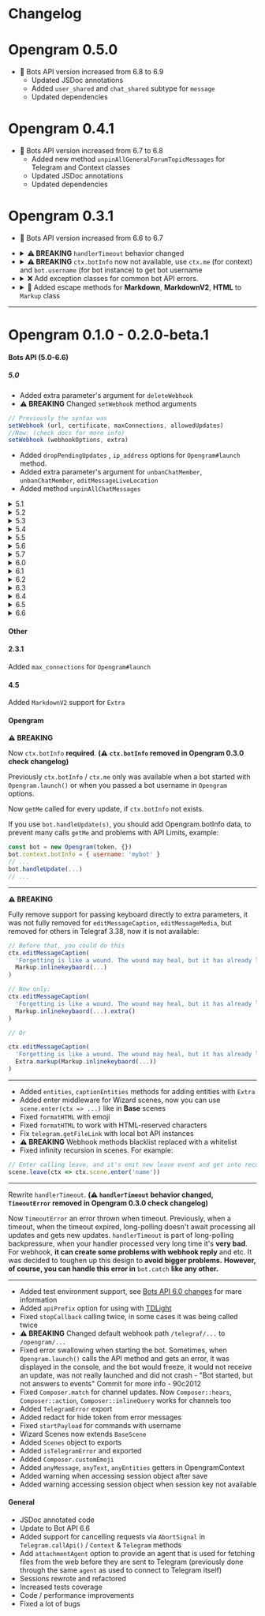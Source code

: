 
# Changelog

# Opengram 0.5.0

* 🤖 Bots API version increased from 6.8 to 6.9
  * Updated JSDoc annotations
  * Added `user_shared` and `chat_shared` subtype for `message`
  * Updated dependencies

# Opengram 0.4.1

* 🤖 Bots API version increased from 6.7 to 6.8
  * Added new method `unpinAllGeneralForumTopicMessages` for Telegram and Context classes
  * Updated JSDoc annotations
  * Updated dependencies

# Opengram 0.3.1

* 🤖 Bots API version increased from 6.6 to 6.7
*   <details>
     <summary><b>⚠️ BREAKING</b> <code>handlerTimeout</code> behavior changed</summary>

     Previously in **Opengram 0.1.0 - 0.2.0-beta.1**, was added `TimeoutError`, which throwed if middleware chain executes
     more then `handlerTimeout`.

     From now, **Opengram** by default wait only 2000 ms before get new updates via polling or close webhook connectionю
    
     After **Opengram 0.3.0** handler timeout can be configured in 3 modes:
     ```js
     // For webhook closes webhook connection immedialtely
     // For polling - doesn't wait for updates processing and get new updates immediately
     const bot = new Opengram('...', { handlerTimeout: 0 })
    
     // For webhook - waits N milliseconds and closes connection
     // For polling - waits N milliseconds and get new updates if prev not processed completely
     const bot = new Opengram('...', { handlerTimeout: 2000 })
    
     // For webhook - waits for full update processing (but not recommened, because telegram repeat update after some timeout)
     // For polling - waits and get new updates only if all prev processed completely
     const bot = new Opengram('...', { handlerTimeout: Infinity })
     ```
    > ⚠️⚠️⚠️ **If you run your bot on serverless, you need to specify timeout in milliseconds or pass `Infinity` to prevent stopping code execution after closing webhook connection**
    </details>
*   <details>
     <summary><b>⚠️ BREAKING</b> <code>ctx.botInfo</code> now not available, use <code>ctx.me</code> (for context) and <code>bot.username</code> (for bot instance) to get bot username</summary>

     `getMe` called for every update, if `bot.username` not exists.

      If you use `bot.handleUpdate(s)`, set `bot.username` or pass `username` into `Opengram` constructor options, to prevent many `getMe` calls and problems with API Limits, example:

      ```javascript
      const bot = new Opengram(token, { username: 'botusername' }) // Via Opengram options
      bot.username = 'botusername' // Via username setter
      // ...
      bot.handleUpdate(...)
      // ...
      ```

    </details>

*   <details>
      <summary>❌ Add exception classes for common bot API errors.</summary>

      Now you can check what error occurred, **Opengram** provides ~82 classes for Bots API exceptions, which
      extends from common base exception types:
      * `BadRequest` - **HTTP 400**
      * `ConflictError` **HTTP 409**
      * `ForbiddenError` - **HTTP 403**

      Every basic exception class extends `TelegramError` class.

      For example, if you want to check is `sendMessage` returns error like this:

      ```js
      {
        response: {
          ok: false,
          error_code: 403,
          description: 'Forbidden: bot was blocked by the user'
        }
      }
      ```
      You can use:

      ```js
      const { TelegramError, Exceptions: { BotBlocked, ForbiddenError } } = require('opengram')

      try {
        await ctx.telegram.sendMessage(...)
      } catch (err) {
        console.log(err instanceof TelegramError) // true
        console.log(err instanceof ForbiddenError) // true
        console.log(err instanceof BotBlocked) // true
      }
      ```

      All unknown errors that don't match the http code or don't have a class can be checked as `TelegramError`:

      ```js
      bot.catch((err, ctx) => {
        if (err instanceof TelegramError) {
          console.log('Telegram returns error: ', err)
          return
        }

        throw err // throw unknown errors 
      })
      ```
    </details>

*   <details>
      <summary>📝 Added escape methods for <b>Markdown</b>, <b>MarkdownV2</b>, <b>HTML</b> to <code>Markup</code> class</summary>

    Now you can use this methods for escaping user input data and etc, example:
      ```js
      const { Markup, Markup: { HTML, md, mdv2} } = require('opengram')

      //...
      // Using methods
      bot.on('message', ctx => ctx.reply('<b>User name:</b>: ' + Markup.escapeHTML(ctx.from.first_name)))
      bot.on('message', ctx => ctx.reply('*User name:*: ' + Markup.escapeMarkdownV2(ctx.from.first_name)))
      bot.on('message', ctx => ctx.reply('*User name:*: ' + Markup.escapeMarkdown(ctx.from.first_name)))

      // Using template strings
      bot.on('message', ctx => ctx.reply(HTML`<b>User name:</b>: ${ctx.from.first_name}`))
      bot.on('message', ctx => ctx.reply(md`*User name:*: ${ctx.from.first_name}`))
      bot.on('message', ctx => ctx.reply(mdv2`*User name:*: ${ctx.from.first_name}`))
      ```

      </details>
---

# Opengram 0.1.0 - 0.2.0-beta.1

#### Bots API (5.0-6.6)


##### 5.0

*   Added extra parameter's argument for `deleteWebhook`
*   <b>⚠️ BREAKING</b> Changed <code>setWebhook</code> method arguments

```javascript
// Previously the syntax was
setWebhook (url, certificate, maxConnections, allowedUpdates)
//Now: (check docs for more info)
setWebhook (webhookOptions, extra)
```

*   Added `dropPendingUpdates` , `ip_address` options for `Opengram#launch` method.
*   Added extra parameter's argument for `unbanChatMember`, `unbanChatMember`, `editMessageLiveLocation`
*   Added method `unpinAllChatMessages`

<details>
  <summary>5.1</summary>

  *   Added support for `my_chat_member`, `chat_member`, `message_auto_delete_timer_changed`, `voice_chat_started`, `voice_chat_ended`, `voice_chat_participants_invited` events
  *   Added `createChatInviteLink`, `editChatInviteLink`, `revokeChatInviteLink` methods
  *   Added `myChatMember`, `chatMember` getters for Context
</details>

<details>
  <summary>5.2</summary>

  *   Added support for `voice_chat_participants_invited`, `voice_chat_scheduled` event
</details>

<details>
  <summary>5.3</summary>

  *   Added `inputFieldPlaceholder` for Markup class
  *   `deleteMyCommands`, `banChatMember`(`kickChatMember` marked as deprecated), `getChatMemberCount` (`getChatMembersCount` marked ad deprecated)
  *   Added extra parameter's argument for `setMyCommands`, `getMyCommands`
</details>

<details>
  <summary>5.4</summary>

  *   Added support for `chat_join_request` event
  *   Added `chatJoinRequest` getter for Context
  *   Added `approveChatJoinRequest`, `declineChatJoinRequest` methods
</details>

<details>
  <summary>5.5</summary>

  *   Added `banChatSenderChat`, `unbanChatSenderChat` method
  *   Added support for `spoiler` entity
</details>

<details>
  <summary>5.6</summary>

  *   Added the parameter protect_content to the methods `sendMessage`, `sendPhoto`, `sendVideo`, `sendAnimation`, `sendAudio`,
    `sendDocument`, `sendSticker`, `sendVideoNote`, `sendVoice`, `sendLocation`, `sendVenue`, `sendContact`, `sendPoll`,
    `sendDice`, `sendInvoice`, `sendGame`, `sendMediaGroup`, `copyMessage`, `forwardMessage`, `reply`, `replyWithHTML`,
    `replyWithMarkdown`, `replyWithMarkdownV2` to allow sending messages with protected content to any chat.
  *   Added support for spoiler entities
</details>

<details>
  <summary>5.7</summary>

  *   Added the parameter webm_sticker to the methods `createNewStickerSet` and `addStickerToSet`.
</details>

<details>
  <summary>6.0</summary>

  *   Added web app button for keyboard & inline-keyboard
  *   Added `answerWebAppQuery` for sending an answer to a Web App query, which originated from an inline button of the 'web_app' type.
  *   Added event `web_app_data`
  *   Added methods `setChatMenuButton` and `getChatMenuButton` for managing the behavior of the bots menu button in private chats.
  *   Added methods `setMyDefaultAdministratorRights` and `getMyDefaultAdministratorRights` for managing the bots default administrator rights.
  *   Added support for t.me links that can be used to add the bot to groups and channels as an administrator.
</details>

<details>
  <summary>6.1</summary>

  *   Added the method `createInvoiceLink` to generate an HTTP link for an invoice.
  *   Added `secret_token` support for webhooks.
</details>

<details>
  <summary>6.2</summary>

  *   Added support for `custom_emoji` message entity
  *   Added the method `getCustomEmojiStickers`.
</details>

<details>
  <summary>6.3</summary>

  *   Added auto reference `message_thread_id` for context methods `reply`, `replyWithPhoto`, `replyWithMediaGroup`,
    `replyWithAudio`, `replyWithDice`, `replyWithDocument`, `replyWithSticker`, `replyWithVideo`, `replyWithAnimation`,
    `replyWithVideoNote`, `replyWithInvoice`, `replyWithGame`, `replyWithVoice`, `replyWithPoll`, `replyWithQuiz`,
    `replyWithChatAction`, `replyWithLocation`, `replyWithVenue`, `replyWithContact`
  * Added the methods `createForumTopic`, `editForumTopic`, `closeForumTopic`, `reopenForumTopic`, `deleteForumTopic`,
  `unpinAllForumTopicMessages`, and `getForumTopicIconStickers` for forum topic management.
</details>

<details>
  <summary>6.4</summary>

  *   Added auto reference `message_thread_id` for context method `sendChatAction`
</details>

<details>
  <summary>6.5</summary>

  *   Added keyboard buttons `userRequest`, `botRequest`, `groupRequest`, `channelRequest`
</details>

<details>
  <summary>6.6</summary>

  *   Added methods `setMyDescription`, `getMyDescription`, `setMyShortDescription`, `getMyShortDescription`

  *   Added the method setCustomEmojiStickerSetThumbnail for editing the thumbnail of custom emoji sticker sets created by the bot.
  *   Added the method setStickerSetTitle for editing the title of sticker sets created by the bot.
  *   Added the method deleteStickerSet for complete deletion of a given sticker set that was created by the bot.
  *   Added the method setStickerEmojiList for changing the list of emoji associated with a sticker.
  *   Added the method setStickerKeywords for changing the search keywords assigned to a sticker.
  *   Added the method setStickerMaskPosition for changing the mask position of a mask sticker.
  *   Added `setStickerSetThumbnail`, `setStickerSetThumb` now **deprecated**
</details>

#### Other

#### 2.3.1

Added `max_connections` for `Opengram#launch`

#### 4.5

Added `MarkdownV2` support for `Extra`

#### Opengram

<b>⚠️ BREAKING</b>

Now `ctx.botInfo` **required**. **(⚠️ `ctx.botInfo` removed in Opengram 0.3.0 check changelog)**

Previously `ctx.botInfo` / `ctx.me` only was available when a bot started with `Opengram.launch()` or when you passed a bot username in `Opengram` options. 

Now `getMe` called for every update, if `ctx.botInfo` not exists.

If you use `bot.handleUpdate(s)`, you should add Opengram.botInfo data, to prevent many calls `getMe` and problems with API Limits, example:
```javascript
const bot = new Opengram(token, {})
bot.context.botInfo = { username: 'mybot' }
// ...
bot.handleUpdate(...)
// ...
```
---

**⚠️ BREAKING**

Fully remove support for passing keyboard directly to extra parameters, it was not fully removed for `editMessageCaption`, `editMessageMedia`, but removed for others in Telegraf 3.38, now it is not available:

```js
// Before that, you could do this
ctx.editMessageCaption(
  'Forgetting is like a wound. The wound may heal, but it has already left a - scar.',
  Markup.inlinekeybaord(...)
)

// Now only:
ctx.editMessageCaption(
  'Forgetting is like a wound. The wound may heal, but it has already left a - scar.',
  Markup.inlinekeybaord(...).extra()
)

// Or

ctx.editMessageCaption(
  'Forgetting is like a wound. The wound may heal, but it has already left a - scar.',
  Extra.markup(Markup.inlinekeybaord(...))
)
```

---

*   Added `entities`, `captionEntities` methods for adding entities with `Extra`
*   Added enter middleware for Wizard scenes, now you can use `scene.enter(ctx => ...)` like in **Base** scenes
*   Fixed `formatHTML` with emoji
*   Fixed `formatHTML` to work with HTML-reserved characters
*   Fix `telegram.getFileLink` with local bot API instances
*   **⚠️ BREAKING** Webhook methods blacklist replaced with a whitelist
*   Fixed infinity recursion in scenes. For example:

```javascript
// Enter calling leave, and it's emit new leave event and get into recursion
scene.leave(ctx => ctx.scene.enter('name'))
```

---

Rewrite <code>handlerTimeout</code>. **(⚠️ `handlerTimeout` behavior changed, `TimeoutError` removed in Opengram 0.3.0 check changelog)**

Now `TimeoutError` an error thrown when timeout. Previously, when a timeout, when the timeout expired, long-polling doesn't await processing all updates and gets new updates. `handlerTimeout` is part of long-polling backpressure, when your handler processed very long time it's **very bad**. For webhook, **it can create some problems with webhook reply** and etc. It was decided to toughen up this design to **avoid bigger problems.** **However, of course, you can handle this error in** `bot.catch` **like any other.**

---

*   Added test environment support, see [Bots API 6.0 changes](https://core.telegram.org/bots/webapps#using-bots-in-the-test-environment) for mare information
*   Added `apiPrefix` option for using with [TDLight](https://github.com/tdlight-team/tdlight)
*   Fixed `stopCallback` calling twice, in some cases it was being called twice
*   **⚠️ BREAKING** Changed default webhook path `/telegraf/...` to `/opengram/...`
*   Fixed error swallowing when starting the bot. Sometimes, when `Opengram.launch()` calls the API method and gets an error, it was displayed in the console, and the bot would freeze, it would not receive an update, was not really launched and did not crash - "Bot started, but not answers to events" Commit for more info - 90c2012
*   Fixed `Composer.match` for channel updates. Now `Composer::hears`, `Composer::action`, `Composer::inlineQuery` works for channels too
*   Added `TelegramError` export
*   Added redact for hide token from error messages
*   Fixed `startPayload` for commands with username
*   Wizard Scenes now extends `BaseScene`
*   Added `Scenes` object to exports
*   Added `isTelegramError` and exported
*   Added `Composer.customEmoji`
*   Added `anyMessage`, `anyText`, `anyEntities` getters in OpengramContext
*   Added warning when accessing session object after save
*   Added warning accessing session object when session key not available

#### General
*   JSDoc annotated code
*   Update to Bot API 6.6
*   Added support for cancelling requests via `AbortSignal` in `Telegram.callApi()` / `Context` & `Telegram` methods
*   Add `attachmentAgent` option to provide an agent that is used for fetching files from the web before they are sent to Telegram (previously done through the same `agent` as used to connect to Telegram itself)
*   Sessions rewrote and refactored
*   Increased tests coverage
*   Code / performance improvements
*   Fixed a lot of bugs
